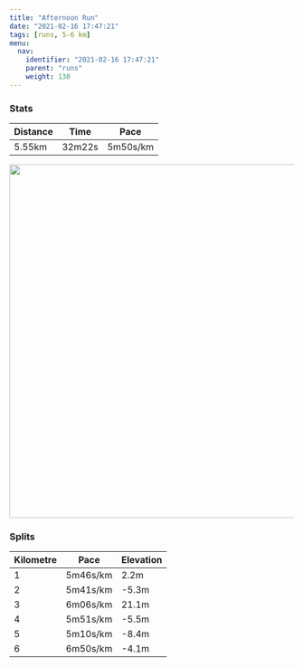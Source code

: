 ```yaml
---
title: "Afternoon Run"
date: "2021-02-16 17:47:21"
tags: [runs, 5-6 km]
menu:
  nav:
    identifier: "2021-02-16 17:47:21"
    parent: "runs"
    weight: 130
---
```


### Stats

| Distance | Time | Pace |
|----------|------|------|
|5.55km|32m22s|5m50s/km|

<img src='https://maps.googleapis.com/maps/api/staticmap?maptype=terrain&path=enc:ujvdI|}qNKVKJMBYBIBCD@l@GV?THVLPLAXIRAFBFNFz@Jb@Zh@B@H?Lz@p@tBVjAVrBNj@HRHFH@XCZM^Ub@IvAu@rAYl@WFLJb@Db@RLFJPx@Bf@JpGBh@H\^`DTz@f@tAlA|C|@rCPv@NfAf@vEX~Al@pB`A|BbA~A`@~@`@j@l@jBVpAL^PPHEJFJCN]JYTuA?cAC]AmC@{BLyB^kBAGK@YMUAMEI?e@KI@SRO?KCYWAEGqAHg@D{@F[Vg@DOX_@@IB]Cq@H}APcBF[By@Ng@d@gAtAeAT?ZJZVXHDBx@NRJTR^b@j@PTTJB^@^NNNNZNNb@L\Nb@JLFVXl@hAEB]gAm@gA{@yAQk@Eq@BmALgAh@yFd@wI?WCII?a@Dy@CoCe@_B]w@Mc@SYCe@MM_AQGY?UE_@MS@OOe@IIKi@u@c@S{@EQEWQ_@g@YOOAGBU`@Sr@KRKFICa@WcAiA}A{B[YGQQSIMOc@Ye@s@w@QMW]]WIEKAKFq@n@}A`CIFC@KCiA_CiDoIk@sAOUQOwAe@gAs@c@K}@g@c@[gCgCo@YWa@[u@a@{Aj@zAHN`@h@f@d@RPdAj@`Az@dAn@nAh@v@p@p@NPJ@RATDJ?PCHWb@_A|@U\KVCb@GPIf@SEC@EZMRo@b@i@hAo@`ASRM`@CT@DJVPa@`@[PIf@c@p@{@NGd@z@b@hAPN&key=AIzaSyBPVQ_iynBzLujdhfLzy8Z-5zczbktE55k&size=800x800&scale=2&markers=color:yellow|label:S|53.36763,-2.55471&markers=color:green|label:F|53.36758999999999,-2.554619999999999' width='625' />

### Splits

| Kilometre | Pace | Elevation |
|------|------|-----------|
|1|5m46s/km|2.2m|
|2|5m41s/km|-5.3m|
|3|6m06s/km|21.1m|
|4|5m51s/km|-5.5m|
|5|5m10s/km|-8.4m|
|6|6m50s/km|-4.1m|
